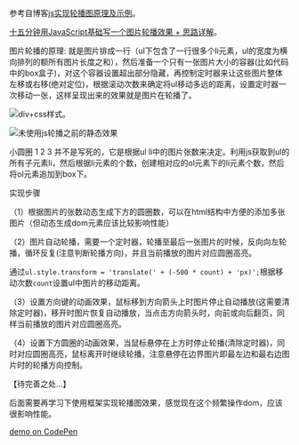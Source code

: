 参考自博客[js实现轮播图原理及示例](http://blog.csdn.net/diligentkong/article/details/55209861)。

[十五分钟用JavaScript基础写一个图片轮播效果 + 思路详解](https://www.jianshu.com/p/b7150b071684)。


图片轮播的原理: 就是图片排成一行（ul下包含了一行很多个li元素，ul的宽度为横向排列的额所有图片长度之和），然后准备一个只有一张图片大小的容器(比如代码中的box盒子)，对这个容器设置超出部分隐藏，再控制定时器来让这些图片整体左移或右移(绝对定位)，根据滚动次数来确定将ul移动多远的距离，设置定时器一次移动一张，这样呈现出来的效果就是图片在轮播了。

![div+css样式](http://img.blog.csdn.net/20170215144635821?watermark/2/text/aHR0cDovL2Jsb2cuY3Nkbi5uZXQvZGlsaWdlbnRrb25n/font/5a6L5L2T/fontsize/400/fill/I0JBQkFCMA==/dissolve/70/gravity/SouthEast)。


![未使用js轮播之前的静态效果](http://ou3oh86t1.bkt.clouddn.com/demo/slideshow/images/1.png)

小圆圈 1 2 3 并不是写死的，它是根据ul li中的图片张数来决定。利用js获取到ul的所有子元素li，然后根据li元素的个数，创建相对应的ol元素下的li元素个数，然后将ol元素追加到box下。

实现步骤

（1）根据图片的张数动态生成下方的圆圈数，可以在html结构中方便的添加多张图片（但动态生成dom元素应该比较影响性能）

（2）图片自动轮播，需要一个定时器，轮播至最后一张图片的时候，反向向左轮播，循环反复(注意判断轮播方向)，并且当前播放的图片对应圆圈高亮。

通过`ul.style.transform = 'translate(' + (-500 * count) + 'px)';`根据移动次数`count`设置ul中图片的移动距离。

（3）设置方向键的动画效果，鼠标移到方向箭头上时图片停止自动播放(这需要清除定时器)，移开时图片恢复自动播放，当点击方向箭头时，向前或向后翻页，同样当前播放的图片对应圆圈高亮。

（4）设置下方圆圈的动画效果，当鼠标悬停在上方时停止轮播(清除定时器)，同时对应圆圈高亮，鼠标离开时继续轮播，注意悬停在边界图片即最左边和最右边图片时的轮播方向控制。

【待完善之处...】

后面需要再学习下使用框架实现轮播图效果，感觉现在这个频繁操作dom，应该很影响性能。

[demo on CodePen](https://codepen.io/shirley5li/full/qoqgVj/)

